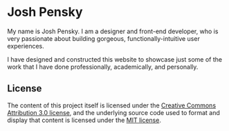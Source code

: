 # Josh Pensky

My name is Josh Pensky. I am a designer and front-end developer, who is very passionate about building gorgeous, functionally-intuitive user experiences.

I have designed and constructed this website to showcase just some of the work that I have done professionally, academically, and personally.

## License
The content of this project itself is licensed under the [Creative Commons Attribution 3.0 license](http://creativecommons.org/licenses/by/3.0/us/deed.en_US "CCA3 License"), and the underlying source code used to format and display that content is licensed under the [MIT license](https://opensource.org/licenses/mit-license.php "MIT License").
